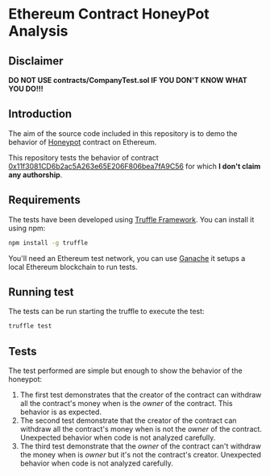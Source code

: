# Ethereum Contract HoneyPot Analysis

## Disclaimer
**DO NOT USE contracts/CompanyTest.sol IF YOU DON'T KNOW WHAT YOU DO!!!**

## Introduction

The aim of the source code included in this repository is to demo the behavior of [Honeypot](https://en.wikipedia.org/wiki/Honeypot_(computing)) contract on Ethereum.


This repository tests the behavior of contract [0x11f3081CD6b2ac5A263e65E206F806bea7fA9C56](https://etherscan.io/address/0x11f3081CD6b2ac5A263e65E206F806bea7fA9C56#code) for which **I don't claim any authorship**.

## Requirements
The tests have been developed using [Truffle Framework](https://truffleframework.com/). You can install it using npm:

```bash
npm install -g truffle
```

You'll need an Ethereum test network, you can use [Ganache](https://truffleframework.com/ganache) it setups a local Ethereum blockchain to run tests.

## Running test
The tests can be run starting the truffle to execute the test:
```bash
truffle test
```

## Tests
The test performed are simple but enough to show the behavior of the honeypot:
1. The first test demonstrates that the creator of the contract can withdraw all the contract's money when is the *owner* of the contract. This behavior is as expected.
2. The second test demonstrate that the creator of the contract can withdraw all the contract's money when is not the *owner* of the contract. Unexpected behavior when code is not analyzed carefully.
3. The third test demonstrate that the *owner* of the contract can't withdraw the money when is *owner* but it's not the contract's creator. Unexpected behavior when code is not analyzed carefully.